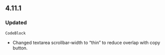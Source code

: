 ## 4.11.1

### Updated

`CodeBlock`

- Changed textarea scrollbar-width to “thin” to reduce overlap with copy button.
